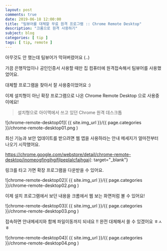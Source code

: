 ```yaml
---
layout: post
comments: true
date: 2019-06-18 12:00:00
title: "팀뷰어를 대체할 무료 원격 프로그램 :: Chrome Remote Desktop"
description: "크롬으로 원격 사용하기"
subject: blog
categories: [ tip ]
tags: [ tip, remote ]
---
```


아무것도 안 했는데 팀뷰어가 막혀버렸어요 (..)

가끔 은행작업이나 공인인증서 사용할 때만 집 컴퓨터에 원격접속해서 팀뷰어를 사용했었어요.

대체할 프로그램을 찾아서 잘 사용중이었어요 :)

이제 설치형이 아닌 확장 프로그램으로 나온 Chrome Remote Desktop 으로 사용중이에요!

> 설치형으로 아이맥에서 쓰고 있던 Chrome 원격 데스크톱

![chrome-remote-desktop01]( {{ site.img_url }}/{{ page.categories }}/chrome-remote-desktop01.png )

최신 기능과 보안 업데이트를 받으려면 웹 앱을 사용하라는 안내 메세지가 얼마전부터 나오기 시작했어요.

<https://chrome.google.com/webstore/detail/chrome-remote-desktop/inomeogfingihgjfjlpeplalcfajhgai>{: target="_blank"}

링크를 타고 가면 확장 프로그램을 다운받을 수 있어요.

![chrome-remote-desktop02]( {{ site.img_url }}/{{ page.categories }}/chrome-remote-desktop02.png )

이제 설치 프로그램에서 보던 내용을 크롬에서 웹 보는 화면처럼 볼 수 있어요!

![chrome-remote-desktop03]( {{ site.img_url }}/{{ page.categories }}/chrome-remote-desktop03.png )

접속하면 안내메세지와 함께 파일이동까지 되네요 !! 완전 대체해서 쓸 수 있겠어요 ㅎㅅㅎ

![chrome-remote-desktop04]( {{ site.img_url }}/{{ page.categories }}/chrome-remote-desktop04.png )